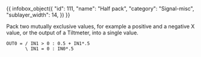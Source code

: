 {{ infobox_object({
	"id": 111,
	"name": "Half pack",
	"category": "Signal-misc",
	"sublayer_width": 14,
}) }}

Pack two mutually exclusive values, for example a positive and a negative X value, or the output of a Tiltmeter, into a single value.

```
OUT0 = / IN1 > 0 : 0.5 + IN1*.5
       \ IN1 = 0 : IN0*.5
```